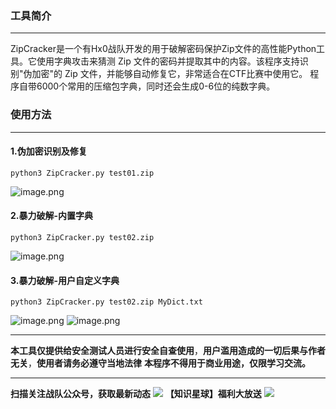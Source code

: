 ### 工具简介

---

ZipCracker是一个有Hx0战队开发的用于破解密码保护Zip文件的高性能Python工具。它使用字典攻击来猜测 Zip 文件的密码并提取其中的内容。该程序支持识别"伪加密"的 Zip 文件，并能够自动修复它，非常适合在CTF比赛中使用它。
程序自带6000个常用的压缩包字典，同时还会生成0-6位的纯数字典。
### 使用方法

---

#### 1.伪加密识别及修复
```
python3 ZipCracker.py test01.zip
```
![image.png](https://cdn.nlark.com/yuque/0/2023/png/12839102/1690651786768-5237b9f1-0a9a-409a-b066-1bc5082b5d00.png#averageHue=%23242423&clientId=u500e3439-6fb6-4&from=paste&height=186&id=u2ba0e02d&originHeight=372&originWidth=1140&originalType=binary&ratio=2&rotation=0&showTitle=false&size=174601&status=done&style=none&taskId=u72dc9c6f-e921-4b09-8286-d0637c7dfbc&title=&width=570)
#### 2.暴力破解-内置字典
```
python3 ZipCracker.py test02.zip
```
![image.png](https://cdn.nlark.com/yuque/0/2023/png/12839102/1690652249133-7e59d15b-9078-4785-b6c1-fa20274d3664.png#averageHue=%23262524&clientId=u1aad30e8-7651-4&from=paste&height=268&id=u6c0181c9&originHeight=536&originWidth=1252&originalType=binary&ratio=2&rotation=0&showTitle=false&size=302962&status=done&style=none&taskId=uf26eaff1-d2cd-49ce-baa8-3a14e8a7e38&title=&width=626)
#### 3.暴力破解-用户自定义字典
```
python3 ZipCracker.py test02.zip MyDict.txt
```
![image.png](https://cdn.nlark.com/yuque/0/2023/png/12839102/1690652050989-0d168c89-a163-4813-b900-d31580ffd86f.png#averageHue=%23181818&clientId=u1aad30e8-7651-4&from=paste&height=765&id=u84611a0c&originHeight=1530&originWidth=1632&originalType=binary&ratio=2&rotation=0&showTitle=false&size=102947&status=done&style=none&taskId=ueaec19a7-6c1f-49b6-a26a-3bca91128d3&title=&width=816)
![image.png](https://cdn.nlark.com/yuque/0/2023/png/12839102/1690652206786-631ddc3c-30ba-49b7-bfc9-3dc8eb89df59.png#averageHue=%23252423&clientId=u1aad30e8-7651-4&from=paste&height=267&id=ub0ef5056&originHeight=534&originWidth=1290&originalType=binary&ratio=2&rotation=0&showTitle=false&size=307030&status=done&style=none&taskId=uc5d09303-e693-4fac-b0d2-9c490e48d68&title=&width=645)

---

**本工具仅提供给安全测试人员进行安全自查使用**，**用户滥用造成的一切后果与作者无关**，**使用者请务必遵守当地法律** **本程序不得用于商业用途，仅限学习交流。**

---

**扫描关注战队公众号，获取最新动态**
[![](https://cdn.nlark.com/yuque/0/2023/png/12839102/1690652630290-1f2276f2-6938-464f-8817-7381aafc0398.png#averageHue=%23a5a5a5&clientId=u1aad30e8-7651-4&from=paste&id=u743b2692&originHeight=1440&originWidth=1440&originalType=url&ratio=2&rotation=0&showTitle=false&status=done&style=none&taskId=u4325de4f-9472-465a-a2d4-01fd56d4fd0&title=)](https://user-images.githubusercontent.com/67818638/149507366-4ada14db-a972-4071-bbb6-197659f61ced.png)
**【知识星球】福利大放送**
[![](https://cdn.nlark.com/yuque/0/2023/png/12839102/1690652630207-4de5d67e-3f41-4407-9350-22ccde6bc098.png#averageHue=%23e9706d&clientId=u1aad30e8-7651-4&from=paste&id=u67284c29&originHeight=958&originWidth=580&originalType=url&ratio=2&rotation=0&showTitle=false&status=done&style=none&taskId=u53ae5c6a-b528-45a9-b232-ff068d444bf&title=)](https://user-images.githubusercontent.com/67818638/210543877-95b791f0-c677-4019-bb6e-504eefd8164e.png)

